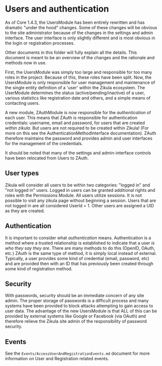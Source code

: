 # Users and authentication

As of Core 1.4.3, the UsersModule has been entirely rewritten and has dramatic "under the hood" changes. Some of these
changes will be obvious to the site administrator because of the changes in the settings and admin interface. The user
interface is only slightly different and is most obvious in the login or registration processes.

Other documents in this folder will fully explain all the details. This document is meant to be an overview of the
changes and the rationale and methods now in use.

First, the UsersModule was simply too large and responsible for too many roles in the project. Because of this, these
roles have been split. Now, the UsersModule is only responsible for user management and maintenance of the single
entity definition of a 'user' within the Zikula ecosystem. The UserModule determines the status (active/pending/inactive)
of a user, various statistics like registration date and others, and a simple means of contacting users.

A new module, ZAuthModule is now responsible for the *authentication* of each user. This means that ZAuth is responsible
for authentication credentials: username, email and password, for users that are created *within zikula*. But users
are not required to be created within Zikula! (For more on this see the AuthenticationMethodInterface documentation). 
ZAuth therefore maintains the password and provides admin and user interfaces for the management of the credentials.

It should be noted that many of the settings and admin-interface controls have been relocated from Users to ZAuth.

## User types

Zikula will consider all users to be within two categories: "logged in" and "not logged in" users. Logged in users can
be granted additional rights and roles with the Permissions Module. All users utilize sessions. It is not possible to 
visit any zikula page without beginning a session. Users that are not logged in are all considered UserId = 1. Other
users are assigned a UID as they are created.

## Authentication

It is important to consider what *authentication* means. Authentication is a method where a trusted relationship is 
established to indicate that a user *is who they say they are*. There are many methods to do this (OpenID, OAuth, etc.)
ZAuth is the same type of method, it is simply local instead of external. Typically, a user provides some kind of
credential (email, password, etc) and are provided then with an ID that has previously been created through some kind
of registration method.

## Security

With passwords, security should be an immediate concern of any site admin. The proper storage of passwords is a difficult
process and many systems have been provided to block attacks attempting to gain access to user data. The advantage of
the new UsersModule is that ALL of this can be provided by external systems like Google or Facebook (via OAuth) and
therefore relieve the Zikula site admin of the responsibility of password security.

## Events

See the `Events/AccessUserAndRegistrationEvents.md` document for more information on User and Registration related events.
